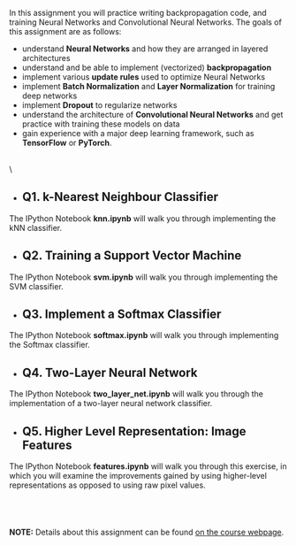 In this assignment you will practice writing backpropagation code, and training Neural Networks and Convolutional Neural Networks. The goals of this assignment are as follows:
- understand **Neural Networks** and how they are arranged in layered architectures
- understand and be able to implement (vectorized) **backpropagation**
- implement various **update rules** used to optimize Neural Networks
- implement **Batch Normalization** and **Layer Normalization** for training deep networks
- implement **Dropout** to regularize networks
- understand the architecture of **Convolutional Neural Networks** and get practice with training these models on data
- gain experience with a major deep learning framework, such as **TensorFlow** or **PyTorch**.

\
\

* ## Q1. k-Nearest Neighbour Classifier
The IPython Notebook **knn.ipynb** will walk you through implementing the kNN classifier.

* ## Q2. Training a Support Vector Machine
The IPython Notebook **svm.ipynb** will walk you through implementing the SVM classifier.

* ## Q3. Implement a Softmax Classifier
The IPython Notebook **softmax.ipynb** will walk you through implementing the Softmax classifier.

* ## Q4. Two-Layer Neural Network
The IPython Notebook **two_layer_net.ipynb** will walk you through the implementation of a two-layer neural network 
classifier.

* ## Q5. Higher Level Representation: Image Features
The IPython Notebook **features.ipynb** will walk you through this exercise, in which you will examine the improvements gained by using higher-level representations as opposed to using raw pixel values.\
\
\
\
\
**NOTE:** Details about this assignment can be found [on the course webpage](https://cs231n.github.io/assignments2019/assignment1/).
